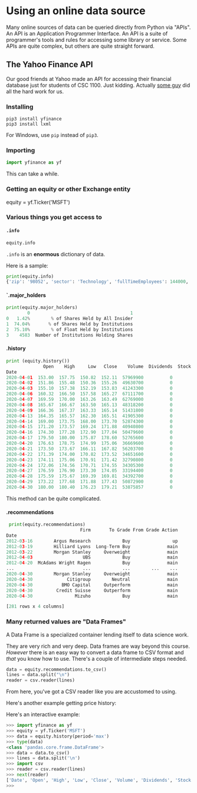 # Using an online data source

Many online sources of data can be queried directly from Python via "APIs". An API is an Application Programmer Interface. An API is a suite of programmer's tools and rules for accessing some library or service. Some APIs are quite complex, but others are quite straight forward.

## The Yahoo Finance API

Our good friends at Yahoo made an API for accessing their financial database just for students of CSC 1100. Just kidding. Actually [some guy](https://aroussi.com/post/python-yahoo-finance)
 did all the hard work for us.

### Installing

```text
pip3 install yfinance
pip3 install lxml
```

For Windows, use `pip` instead of `pip3`.

### Importing

```python
import yfinance as yf
```

This can take a while.

### Getting an equity or other Exchange entity

equity = yf.Ticker('MSFT')

### Various things you get access to

#### `.info`

```python
equity.info
```

`.info` is an **enormous** dictionary of data. 

Here is a sample:

```python
print(equity.info)
{'zip': '98052', 'sector': 'Technology', 'fullTimeEmployees': 144000, 'longBusinessSummary': 'Microsoft Corporation develops, licenses, and supports software, services, devices, and solutions worldwide. Its Productivity and Business Processes segment offers Office, Exchange, SharePoint, Microsoft Teams, Office 365 Security and Compliance, and Skype for Business, as well as related Client Access Licenses (CAL); and Skype, Outlook.com, and OneDrive. It also provides LinkedIn that includes Talent and marketing solutions, and subscriptions; and Dynamics 365, a set of cloud-based and on-premises business solutions for small and medium businesses, large organizations, and divisions of enterprises. Its Intelligent Cloud segment licenses SQL and Windows Servers, Visual Studio, System Center, and related CALs; GitHub that provides a collaboration platform and code hosting service for developers; and Azure, a cloud platform. It also provides support services and Microsoft consulting services to assist customers in developing, deploying, and managing Microsoft server and desktop solutions; and training and certification to developers and IT professionals on various Microsoft products. Its More Personal Computing segment offers Windows OEM licensing and other non-volume licensing of the Windows operating system; Windows Commercial, such as volume licensing of the Windows operating system, Windows cloud services, and other Windows commercial offerings; patent licensing; Windows Internet of Things; and MSN advertising. It also provides Microsoft Surface, PC accessories, and other intelligent devices; Gaming, including Xbox hardware, and Xbox software and services; video games and third-party video game royalties; and Search, including Bing and Microsoft advertising. It sells its products through distributors and resellers; and directly through digital marketplaces, online stores, and retail stores. It has strategic partnerships with Humana Inc., Nokia, Telkomsel, Swiss Re, and Kubota Corporation. The company was founded in 1975 and is headquartered in Redmond, Washington.', 'city': 'Redmond', 'phone': '425-882-8080', 'state': 'WA', 'country': 'United States', 'companyOfficers': [], 'website': 'http://www.microsoft.com', 'maxAge': 1, 'address1': 'One Microsoft Way', 'fax': '425-706-7329', 'industry': 'Software—Infrastructure', 'previousClose': 177.43, 'regularMarketOpen': 180, 'twoHundredDayAverage': 158.63124, 'trailingAnnualDividendYield': 0.01093389, 'payoutRatio': 0.32930002, 'volume24Hr': None, 'regularMarketDayHigh': 180.4, 'navPrice': None, 'averageDailyVolume10Day': 39135125, 'totalAssets': None, 'regularMarketPreviousClose': 177.43, 'fiftyDayAverage': 159.41656, 'trailingAnnualDividendRate': 1.94, 'open': 180, 'toCurrency': None, 'averageVolume10days': 39135125, 'expireDate': None, 'yield': None, 'algorithm': None, 'dividendRate': 2.04, 'exDividendDate': 1589932800, 'beta': 0.962017, 'circulatingSupply': None, 'startDate': None, 'regularMarketDayLow': 176.23, 'priceHint': 2, 'currency': 'USD', 'trailingPE': 31.215816, 'regularMarketVolume': 53875857, 'lastMarket': None, 'maxSupply': None, 'openInterest': None, 'marketCap': 1363080249344, 'volumeAllCurrencies': None, 'strikePrice': None, 'averageVolume': 55850511, 'priceToSalesTrailing12Months': 10.153374, 'dayLow': 176.23, 'ask': 176.3, 'ytdReturn': None, 'askSize': 1200, 'volume': 53875857, 'fiftyTwoWeekHigh': 190.7, 'forwardPE': 29.28268, 'fromCurrency': None, 'fiveYearAvgDividendYield': 1.97, 'fiftyTwoWeekLow': 119.01, 'bid': 176.1, 'tradeable': False, 'dividendYield': 0.0115, 'bidSize': 3000, 'dayHigh': 180.4, 'exchange': 'NMS', 'shortName': 'Microsoft Corporation', 'longName': 'Microsoft Corporation', 'exchangeTimezoneName': 'America/New_York', 'exchangeTimezoneShortName': 'EDT', 'isEsgPopulated': False, 'gmtOffSetMilliseconds': '-14400000', 'quoteType': 'EQUITY', 'symbol': 'MSFT', 'messageBoardId': 'finmb_21835', 'market': 'us_market', 'annualHoldingsTurnover': None, 'enterpriseToRevenue': 9.702, 'beta3Year': None, 'profitMargins': 0.33016, 'enterpriseToEbitda': 21.259, '52WeekChange': 0.40583146, 'morningStarRiskRating': None, 'forwardEps': 6.12, 'revenueQuarterlyGrowth': None, 'sharesOutstanding': 7606049792, 'fundInceptionDate': None, 'annualReportExpenseRatio': None, 'bookValue': 14.467, 'sharesShort': 53310482, 'sharesPercentSharesOut': 0.0069999998, 'fundFamily': None, 'lastFiscalYearEnd': 1561852800, 'heldPercentInstitutions': 0.74035, 'netIncomeToCommon': 44323000320, 'trailingEps': 5.741, 'lastDividendValue': None, 'SandP52WeekChange': 0.0075372458, 'priceToBook': 12.387503, 'heldPercentInsiders': 0.01421, 'nextFiscalYearEnd': 1625011200, 'mostRecentQuarter': 1577750400, 'shortRatio': 0.82, 'sharesShortPreviousMonthDate': 1584057600, 'floatShares': 7494998724, 'enterpriseValue': 1302456958976, 'threeYearAverageReturn': None, 'lastSplitDate': 1045526400, 'lastSplitFactor': '2:1', 'legalType': None, 'morningStarOverallRating': None, 'earningsQuarterlyGrowth': 0.383, 'dateShortInterest': 1586908800, 'pegRatio': 2.2, 'lastCapGain': None, 'shortPercentOfFloat': 0.0069999998, 'sharesShortPriorMonth': 55155176, 'category': None, 'fiveYearAverageReturn': None, 'regularMarketPrice': 180, 'logo_url': 'https://logo.clearbit.com/microsoft.com'}
```

#### `.major_holders

```python
print(equity.major_holders)
        0                                      1
0   1.42%        % of Shares Held by All Insider
1  74.04%       % of Shares Held by Institutions
2  75.10%        % of Float Held by Institutions
3    4583  Number of Institutions Holding Shares
```

#### .history

```python
print (equity.history())
              Open    High     Low   Close    Volume  Dividends  Stock Splits
Date                                                                         
2020-04-01  153.00  157.75  150.82  152.11  57969900          0             0
2020-04-02  151.86  155.48  150.36  155.26  49630700          0             0
2020-04-03  155.10  157.38  152.19  153.83  41243300          0             0
2020-04-06  160.32  166.50  157.58  165.27  67111700          0             0
2020-04-07  169.59  170.00  163.26  163.49  62769000          0             0
2020-04-08  165.67  166.67  163.50  165.13  48318200          0             0
2020-04-09  166.36  167.37  163.33  165.14  51431800          0             0
2020-04-13  164.35  165.57  162.30  165.51  41905300          0             0
2020-04-14  169.00  173.75  168.00  173.70  52874300          0             0
2020-04-15  171.20  173.57  169.24  171.88  40940800          0             0
2020-04-16  174.30  177.28  172.90  177.04  50479600          0             0
2020-04-17  179.50  180.00  175.87  178.60  52765600          0             0
2020-04-20  176.63  178.75  174.99  175.06  36669600          0             0
2020-04-21  173.50  173.67  166.11  167.82  56203700          0             0
2020-04-22  171.39  174.00  170.82  173.52  34651600          0             0
2020-04-23  174.11  175.06  170.91  171.42  32790800          0             0
2020-04-24  172.06  174.56  170.71  174.55  34305300          0             0
2020-04-27  176.59  176.90  173.30  174.05  33194400          0             0
2020-04-28  175.59  175.67  169.39  169.81  34392700          0             0
2020-04-29  173.22  177.68  171.88  177.43  50872900          0             0
2020-04-30  180.00  180.40  176.23  179.21  53875857          0             0
```

This method can be quite complicated.

#### .recommendations

```python
 print(equity.recommendations)
                            Firm       To Grade From Grade Action
Date                                                             
2012-03-16        Argus Research            Buy                up
2012-03-19        Hilliard Lyons  Long-Term Buy              main
2012-03-22        Morgan Stanley     Overweight              main
2012-04-03                   UBS            Buy              main
2012-04-20  McAdams Wright Ragen            Buy              main
...                          ...            ...        ...    ...
2020-04-30        Morgan Stanley     Overweight              main
2020-04-30             Citigroup        Neutral              main
2020-04-30           BMO Capital     Outperform              main
2020-04-30         Credit Suisse     Outperform              main
2020-04-30                Mizuho            Buy              main

[281 rows x 4 columns]
```

### Many returned values are "Data Frames"

A Data Frame is a specialized container lending itself to data science work.

They are very rich and very deep. Data frames are way beyond this course. *However* there is an easy way to convert a data frame to CSV format and *that* you know how to use. There's a couple of intermediate steps needed.

```python
data = equity.recommendations.to_csv()
lines = data.split("\n")
reader = csv.reader(lines)
```

From here, you've got a CSV reader like you are accustomed to using.

Here's another example getting price history:

Here's an interactive example:

```python
>>> import yfinance as yf
>>> equity = yf.Ticker('MSFT')
>>> data = equity.history(period='max')
>>> type(data)
<class 'pandas.core.frame.DataFrame'>
>>> data = data.to_csv()
>>> lines = data.split('\n')
>>> import csv
>>> reader = csv.reader(lines)
>>> next(reader)
['Date', 'Open', 'High', 'Low', 'Close', 'Volume', 'Dividends', 'Stock Splits']
>>> 
```


